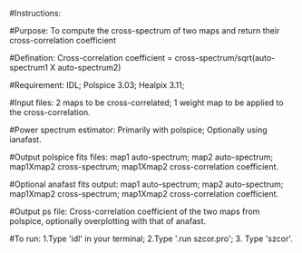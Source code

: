 #Instructions:

#Purpose: To compute the cross-spectrum of two maps and return their cross-correlation coefficient

#Defination: Cross-correlation coefficient = cross-spectrum/sqrt(auto-spectrum1 X auto-spectrum2)

#Requirement: IDL; Polspice 3.03; Healpix 3.11;

#Input files: 2 maps to be cross-correlated; 1 weight map to be applied to the cross-correlation.

#Power spectrum estimator: Primarily with polspice; Optionally using ianafast.

#Output polspice fits files: map1 auto-spectrum; map2 auto-spectrum; map1Xmap2 cross-spectrum; map1Xmap2 cross-correlation coefficient.

#Optional anafast fits output: map1 auto-spectrum; map2 auto-spectrum; map1Xmap2 cross-spectrum; map1Xmap2 cross-correlation coefficient.

#Output ps file: Cross-correlation coefficient of the two maps from polspice, optionally overplotting with that of anafast.

#To run: 1.Type 'idl' in your terminal; 2.Type '.run szcor.pro'; 3. Type 'szcor'.
